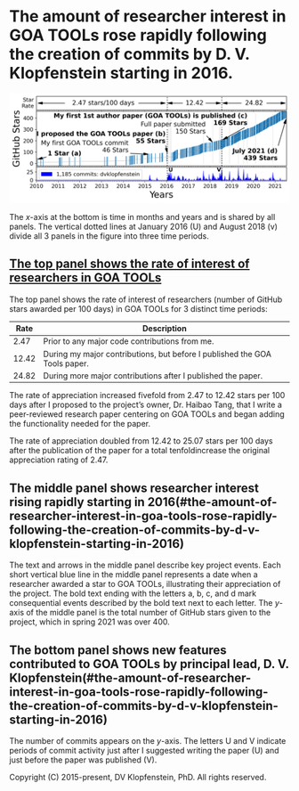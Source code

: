 # The amount of researcher interest in GOA TOOLs rose rapidly following the creation of commits by D. V. Klopfenstein starting in 2016.
![my contributions and researcher approval](goatools_stargazers_dvk.png)

The *x*-axis at the bottom is time in months and years and is shared by all panels.
The vertical dotted lines at January 2016 (U) and August 2018 (v) divide all 3 panels in the figure into three time periods.

## [The top panel shows the rate of interest of researchers in GOA TOOLs](#the-amount-of-researcher-interest-in-goa-tools-rose-rapidly-following-the-creation-of-commits-by-d-v-klopfenstein-starting-in-2016)
The top panel shows the rate of interest of researchers (number of GitHub stars awarded per 100 days) in GOA TOOLs for 3 distinct time periods:

|  Rate | Description
|-------|----------------------------------------------------
|  2.47 | Prior to any major code contributions from me.
| 12.42 | During my major contributions, but before I published the GOA Tools paper.
| 24.82 | During more major contributions after I published the paper.

The rate of appreciation increased fivefold from 2.47 to 12.42 stars per 100 days after
I proposed to the project’s owner, Dr. Haibao Tang, that I write a peer-reviewed research paper centering on GOA TOOLs
and began adding the functionality needed for the paper.

The rate of appreciation doubled from 12.42 to 25.07 stars per 100 days after the publication of the paper for a total tenfoldincrease the original appreciation rating of 2.47.

## The middle panel shows researcher interest rising rapidly starting in 2016(#the-amount-of-researcher-interest-in-goa-tools-rose-rapidly-following-the-creation-of-commits-by-d-v-klopfenstein-starting-in-2016)
The text and arrows in the middle panel describe key project events.
Each short vertical blue line in the middle panel represents a date when a researcher awarded a star to GOA TOOLs, illustrating their appreciation of the project.
The bold text ending with the letters a, b, c, and d mark consequential events described by the bold text next to each letter.
The *y*-axis of the middle panel is the total number of GitHub stars given to the project, which in spring 2021 was over 400.

## The bottom panel shows new features contributed to GOA TOOLs by principal lead, D. V. Klopfenstein(#the-amount-of-researcher-interest-in-goa-tools-rose-rapidly-following-the-creation-of-commits-by-d-v-klopfenstein-starting-in-2016)
The number of commits appears on the *y*-axis. 
The letters U and V indicate periods of commit activity just after I suggested writing the paper (U) and just before the paper was published (V).

Copyright (C) 2015-present, DV Klopfenstein, PhD. All rights reserved.

